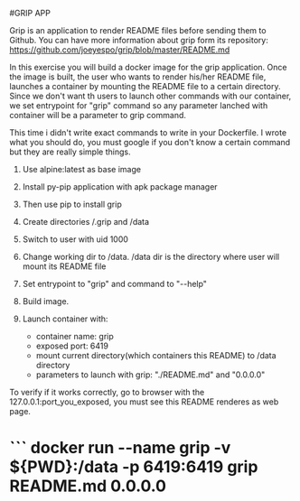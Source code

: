 #GRIP APP

Grip is an application to render README files before sending them to Github. You can have more information about grip form its repository: https://github.com/joeyespo/grip/blob/master/README.md 

In this exercise you will build a docker image for the grip application. Once the image is built, the user who wants to render his/her README file, launches a container by mounting the README file to a certain directory. Since we don't want th users to launch other commands with our container, we set entrypoint for "grip" command so any parameter lanched with container will be a parameter to grip command.

This time i didn't write exact commands to write in your Dockerfile. I wrote what you should do, you must google if you don't know a certain command but they are really simple things.

1. Use alpine:latest as base image
2. Install py-pip application with apk package manager
3. Then use pip to install grip
4. Create directories /.grip and /data
5. Switch to user with uid 1000
6. Change working dir to /data. /data dir is the directory where user will mount its README file
7. Set entrypoint to "grip" and command to "--help"

8. Build image. 
9. Launch container with:
    - container name: grip
    - exposed port: 6419
    - mount current directory(which containers this README) to /data directory
    - parameters to launch with grip: "./README.md" and "0.0.0.0"

To verify if it works correctly, go to browser with the 127.0.0.1:port_you_exposed, you must see this README renderes as web page.

# ``` docker run --name grip -v ${PWD}:/data -p 6419:6419 grip README.md 0.0.0.0
